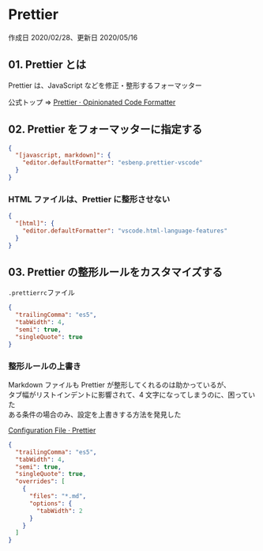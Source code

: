 # Prettier

作成日 2020/02/28、更新日 2020/05/16

## 01. Prettier とは

Prettier は、JavaScript などを修正・整形するフォーマッター

公式トップ => [Prettier · Opinionated Code Formatter](https://prettier.io/)

## 02. Prettier をフォーマッターに指定する

```json
{
  "[javascript, markdown]": {
    "editor.defaultFormatter": "esbenp.prettier-vscode"
  }
}
```

### HTML ファイルは、Prettier に整形させない

```json
{
  "[html]": {
    "editor.defaultFormatter": "vscode.html-language-features"
  }
}
```

## 03. Prettier の整形ルールをカスタマイズする

`.prettierrc`ファイル

```json
{
  "trailingComma": "es5",
  "tabWidth": 4,
  "semi": true,
  "singleQuote": true
}
```

### 整形ルールの上書き

Markdown ファイルも Prettier が整形してくれるのは助かっているが、\
タブ幅がリストインデントに影響されて、4 文字になってしまうのに、困っていた\
ある条件の場合のみ、設定を上書きする方法を発見した

[Configuration File · Prettier](https://prettier.io/docs/en/configuration.html)

```json
{
  "trailingComma": "es5",
  "tabWidth": 4,
  "semi": true,
  "singleQuote": true,
  "overrides": [
    {
      "files": "*.md",
      "options": {
        "tabWidth": 2
      }
    }
  ]
}
```
